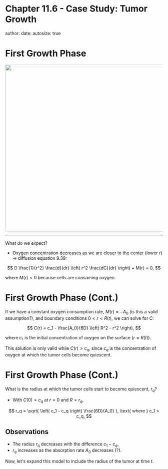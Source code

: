 Chapter 11.6 - Case Study: Tumor Growth
========================================================
author: 
date: 
autosize: true

First Growth Phase
========================================================

<img src="./tumourhypoxia2.png" height=533px width=800px />  


***

What do we expect?  
 - Oxygen concentration decreases as we are closer to the center (lower $r$) $\rightarrow$ diffusion equation 9.39:  

$$
D \frac{1}{r^2} \frac{d}{dr} \left( r^2 \frac{dC}{dr} \right) + M(r) = 0,
$$

where $M(r) < 0$ because cells are *consuming* oxygen.

First Growth Phase (Cont.)
========================================================
If we have a constant oxygen consumption rate, $M(r) = -A_0$ (is this a valid assumption?), and boundary conditions $0 < r < R(t)$, we can solve for $C$:  

$$
C(r) = c_1 - \frac{A_0}{6D} \left( R^2 - r^2 \right),
$$

where $c_1$ is the initial concentration of oxygen on the surface ($r=R(t)$).  

This solution is only valid while $C(r) > c_q$, since $c_q$ is the concentration of oxygen at which the tumor cells become quiescent.  

First Growth Phase (Cont.)
========================================================
What is the radius at which the tumor cells start to become quiescent, $r_q$?  
 - With $C(0) = c_q$ at $r = 0$ and $R = r_q$,  
 
$$
r_q = \sqrt{ \left( c_1 - c_q \right) \frac{6D}{A_0} }, \text{ where } c_1 > c_q,
$$

## Observations
 - The radius $r_q$ decreases with the difference $c_1 - c_q$,  
 - $r_q$ increases as the absorption rate $A_0$ decreases (?).
 
 Now, let's expand this model to include the radius of the tumor at time $t$.
